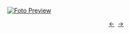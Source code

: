 [![Foto Preview](preview/project-1011.avif)](https://20essentials.github.io/project-1011)

<div align="center" style="display: flex; justify-content: center;">
  <a  href="https://github.com/20essentials/project-000-1010" target="_blank">&#8592;</a>
  &nbsp;&nbsp;
  <a  href="https://github.com/20essentials/project-1012" target="_blank">&#8594;</a>
</div>
